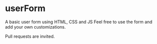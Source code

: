 # userForm
A basic user form using HTML, CSS and JS
Feel free to use the form and add your own customizations.

Pull requests are invited.
